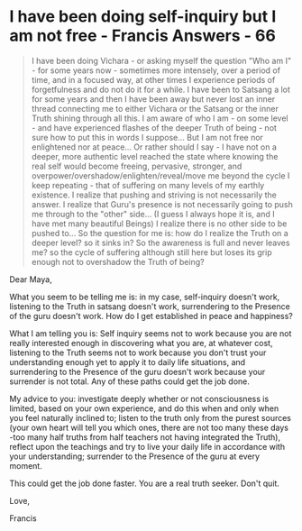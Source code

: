 # I have been doing self-inquiry but I am not free - Francis Answers - 66

>I have been doing Vichara - or asking myself the question "Who am I" - for some years now - sometimes more intensely, over a period of time, and in a focused way, at other times I experience periods of forgetfulness and do not do it for a while. I have been to Satsang a lot for some years and then I have been away but never lost an inner thread connecting me to either Vichara or the Satsang or the inner Truth shining through all this. I am aware of who I am - on some level - and have experienced flashes of the deeper Truth of being - not sure how to put this in words I suppose... But I am not free nor enlightened nor at peace... Or rather should I say - I have not on a deeper, more authentic level reached the state where knowing the real self would become freeing, pervasive, stronger, and overpower/overshadow/enlighten/reveal/move me beyond the cycle I keep repeating - that of suffering on many levels of my earthly existence. I realize that pushing and striving is not necessarily the answer. I realize that Guru's presence is not necessarily going to push me through to the "other" side... (I guess I always hope it is, and I have met many beautiful Beings) I realize there is no other side to be pushed to... So the question for me is: how do I realize the Truth on a deeper level? so it sinks in? So the awareness is full and never leaves me? so the cycle of suffering although still here but loses its grip enough not to overshadow the Truth of being?

Dear Maya,

What you seem to be telling me is: in my case, self-inquiry doesn't work, listening to the Truth in satsang doesn't work, surrendering to the Presence of the guru doesn't work. How do I get established in peace and happiness?

What I am telling you is: Self inquiry seems not to work because you are not really interested enough in discovering what you are, at whatever cost, listening to the Truth seems not to work because you don't trust your understanding enough yet to apply it to daily life situations, and surrendering to the Presence of the guru doesn't work because your surrender is not total. Any of these paths could get the job done.

My advice to you: investigate deeply whether or not consciousness is limited, based on your own experience, and do this when and only when you feel naturally inclined to; listen to the truth only from the purest sources (your own heart will tell you which ones, there are not too many these days -too many half truths from half teachers not having integrated the Truth), reflect upon the teachings and try to live your daily life in accordance with your understanding; surrender to the Presence of the guru at every moment.

This could get the job done faster. You are a real truth seeker. Don't quit.

Love,

Francis

